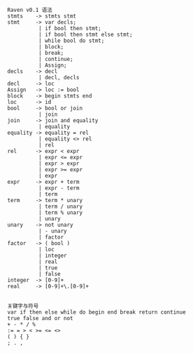 ﻿				
	Raven v0.1 语法
	stmts	 -> stmts stmt
	stmt     -> var decls;
			  | if bool then stmt;
			  | if bool then stmt else stmt;
			  | while bool do stmt;
			  | block;
			  | break;
			  | continue;
			  | Assign;
	decls	 -> decl
			  | decl, decls
	decl	 -> loc
	Assign	 -> loc := bool
	block    -> begin stmts end
	loc      -> id
	bool     -> bool or join
			  | join
	join     -> join and equality
			  | equality
	equality -> equality = rel
			  | equality <> rel
			  | rel
	rel      -> expr < expr
			  | expr <= expr
			  | expr > expr
			  | expr >= expr
			  | expr
	expr     -> expr + term
			  | expr - term
			  | term
	term     -> term * unary
			  | term / unary
			  | term % unary
			  | unary
	unary    -> not unary
			  | - unary
			  | factor
	factor   -> ( bool )
			  | loc
			  | integer
			  | real
			  | true
			  | false
	integer  -> [0-9]+
	real	 -> [0-9]+\.[0-9]+


	关键字与符号
	var if then else while do begin end break return continue
	true false and or not
	+ - * / %
	:= = > < >= <= <>
	( ) { }
	; . ,
	




